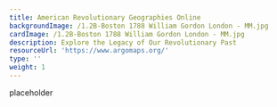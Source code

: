 ```yaml
---
title: American Revolutionary Geographies Online
backgroundImage: /1.2B-Boston 1788 William Gordon London - MM.jpg
cardImage: /1.2B-Boston 1788 William Gordon London - MM.jpg
description: Explore the Legacy of Our Revolutionary Past
resourceUrl: 'https://www.argomaps.org/'
type: ''
weight: 1
---
```


placeholder
